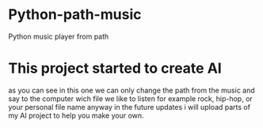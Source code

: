 # Python-path-music
Python music player from path

# This project started to create AI 
  as you can see in this one we can only change the path from the music and say to the computer wich file we like to listen
  for example rock, hip-hop, or your personal file name
  anyway in the future updates i will upload parts of my AI project to help you make your own.

